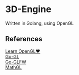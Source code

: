 # 3D-Engine

Written in Golang, using OpenGL

## References

[Learn OpenGL❤️](https://learnopengl.com)  
[Go-GL](https://github.com/go-gl/gl)  
[Go-GLFW](https://github.com/go-gl/glfw)  
[MathGL](https://github.com/go-gl/mathgl)  
